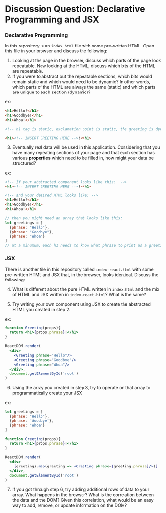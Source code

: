 # Discussion Question: Declarative Programming and JSX


### Declarative Programming

In this repository is an `index.html` file with some pre-written HTML. Open this file in your browser and discuss the following:

1. Looking at the page in the browser, discuss which parts of the page look repeatable. Now looking at the HTML, discuss which bits of the HTML are repeatable.
2. If you were to abstract out the repeatable sections, which bits would remain static and which would need to be dynamic? In other words, which parts of the HTML are always the same (static) and which parts are unique to each section (dynamic)?

ex:
```HTML
<h1>Hello!</h1>
<h1>Goodbye!</h1>
<h1>Whoa!</h1>

<!-- h1 tag is static, exclamation point is static, the greeting is dynamic, so the abstracted version might look like... -->

<h1><!-- INSERT GREETING HERE -->!</h1>
```

3. Eventually real data will be used in this application. Considering that you have many repeating sections of your page and that each section has various **properties** which need to be filled in, how might your data be structured?

ex: 
```HTML
<!-- If your abstracted component looks like this:  -->
<h1><!-- INSERT GREETING HERE -->!</h1>

<!-- and your desired HTML looks like: -->
<h1>Hello!</h1>
<h1>Goodbye!</h1>
<h1>Whoa!</h1>
```
```js
// then you might need an array that looks like this:
let greetings = [
  {phrase: "Hello"},
  {phrase: "Goodbye"},
  {phrase: "Whoa"}
]
// at a minumum, each h1 needs to know what phrase to print as a greeting
```

### JSX
There is another file in this repository called `index-react.html` with some pre-written HTML and JSX that, in the browser, looks identical. Discuss the following:

4. What is different about the pure HTML written in `index.html` and the mix of HTML and JSX written in `index-react.html`? What is the same?

5. Try writing your own component using JSX to create the abstracted HTML you created in step 2.

ex: 
```jsx
function Greeting(props){
  return <h1>{props.phrase}!</h1>
}

ReactDOM.render(
  <div>
    <Greeting phrase="Hello"/>
    <Greeting phrase="Goodbye"/>
    <Greeting phrase="Whoa"/>
  </div>,
  document.getElementById('root')
)
```

6. Using the array you created in step 3, try to operate on that array to programmatically create your JSX

ex: 
```jsx
let greetings = [
  {phrase: "Hello"},
  {phrase: "Goodbye"},
  {phrase: "Whoa"}
]

function Greeting(props){
  return <h1>{props.phrase}!</h1>
}

ReactDOM.render(
  <div>
    {greetings.map(greeting => <Greeting phrase={greeting.phrase}/>)}
  </div>,
  document.getElementById('root')
)
```

7. If you got through step 6, try adding additional rows of data to your array. What happens in the browser? What is the correlation between the data and the DOM? Given this correlation, what would be an easy way to add, remove, or update information on the DOM?
